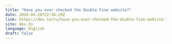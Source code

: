 ```yaml
---
title: "Have you ever checked the Double Fine website?"
date: 2020-04-20T22:16:29Z
link: https://dev.to/ru/have-you-ever-checked-the-double-fine-website-1gfk?utm_medium=RSS&utm_source=news.12bit.vn
site: dev.to
language: English
draft: false
---
```

